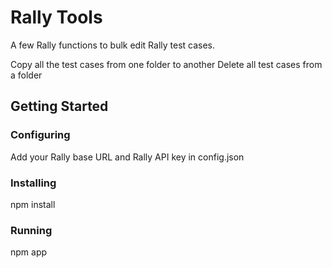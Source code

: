 # Rally Tools

A few Rally functions to bulk edit Rally test cases. 

Copy all the test cases from one folder to another
Delete all test cases from a folder

## Getting Started

### Configuring

Add your Rally base URL and Rally API key in config.json


### Installing

npm install 


### Running

npm app
